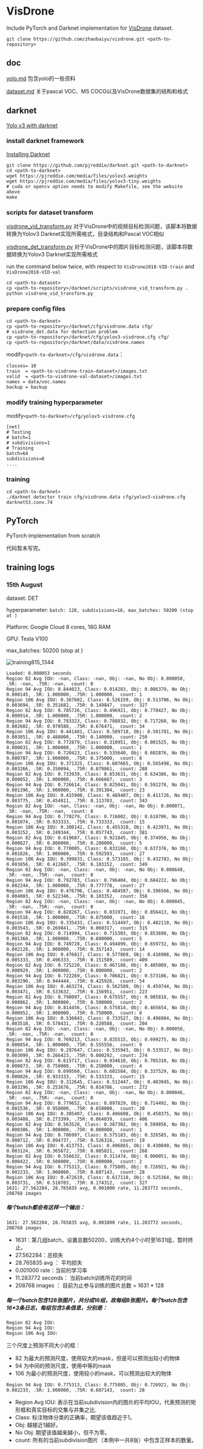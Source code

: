 # VisDrone

Include PyTorch and Darknet implementation for [VisDrone](http://www.aiskyeye.com/) dataset.

```
git clone https://github.com/zhaobaiyu/visdrone.git <path-to-repository>
```

## doc

[yolo.md](https://github.com/zhaobaiyu/visdrone/blob/master/doc/yolo.md) 包含yolo的一些资料

[dataset.md](https://github.com/zhaobaiyu/visdrone/blob/master/doc/dataset.md) 关于pascal VOC、MS COCO以及VisDrone数据集的结构和格式

## darknet

[Yolo v3 with darknet](https://pjreddie.com/darknet/yolo/)

### install darknet framework

[Installing Darknet](https://pjreddie.com/darknet/install/)

```
git clone https://github.com/pjreddie/darknet.git <path-to-darknet>
cd <path-to-darknet>
wget https://pjreddie.com/media/files/yolov3.weights
wget https://pjreddie.com/media/files/yolov3-tiny.weights
# cuda or opencv option needs to modify Makefile, see the website above
make
```

### scripts for dataset transform

[visdrone\_vid\_transform.py](https://github.com/zhaobaiyu/visdrone/blob/master/darknet/scripts/visdrone_vid_transform.py) 对于VisDrone中的视频目标检测问题，该脚本将数据转换为Yolov3 Darknet实现所需格式，目录结构和Pascal VOC相似

[visdrone\_det\_transform.py](https://github.com/zhaobaiyu/visdrone/blob/master/darknet/scripts/visdrone_det_transform.py) 对于VisDrone中的图片目标检测问题，该脚本将数据转换为Yolov3 Darknet实现所需格式

run the command below twice, with respect to `VisDrone2018-VID-train` and `VisDrone2018-VID-val`

```
cd <path-to-dataset>
cp <path-to-repository>/darknet/scripts/visdrone_vid_transform.py .
python visdrone_vid_transform.py
```

### prepare config files

```
cd <path-to-darknet>
cp <path-to-repository>/darknet/cfg/visdrone.data cfg/
# visdrone_det.data for detection problem
cp <patn-to-repository>/darknet/cfg/yolov3-visdrone.cfg cfg/
cp <path-to-repository>/darknet/data/visdrone.names
```

modify`<path-to-darknet>/cfg/visdrone.data`：

```
classes= 10
train  = <path-to-visdrone-train-dataset>/images.txt
valid  = <path-to-visdrone-val-dataset>/images.txt
names = data/voc.names
backup = backup
```

### modify training hyperparameter

modify`<path-to-darknet>/cfg/yolov3-visdrone.cfg`

```
[net]
# Testing
# batch=1
# subdivisions=1
# Training
batch=64
subdivisions=8
....
```

### training

```
cd <path-to-darknet>
./darknet detector train cfg/visdrone.data cfg/yolov3-visdrone.cfg darknet53.conv.74
```

## PyTorch

PyTorch implementation from scratch

代码暂未写完。

## training logs

### 15th August 

dataset: DET

hyperparameter: `batch: 128, subdivisions=16, max_batches: 50200 (stop at )`

Platform: Google Cloud 8 cores, 18G RAM

GPU: Tesla V100

max_batches: 50200 (stop at )

![training815_1344](https://github.com/zhaobaiyu/visdrone/raw/master/doc/training815_1344.png)

```
Loaded: 0.000053 seconds
Region 82 Avg IOU: -nan, Class: -nan, Obj: -nan, No Obj: 0.000050, .5R: -nan, .75R: -nan,  count: 0
Region 94 Avg IOU: 0.844023, Class: 0.014283, Obj: 0.086379, No Obj: 0.000145, .5R: 1.000000, .75R: 1.000000,  count: 1
Region 106 Avg IOU: 0.367602, Class: 0.526159, Obj: 0.513706, No Obj: 0.003694, .5R: 0.351682, .75R: 0.149847,  count: 327
Region 82 Avg IOU: 0.785726, Class: 0.496921, Obj: 0.778427, No Obj: 0.000914, .5R: 1.000000, .75R: 1.000000,  count: 2
Region 94 Avg IOU: 0.783323, Class: 0.788832, Obj: 0.717260, No Obj: 0.002602, .5R: 0.970588, .75R: 0.676471,  count: 34
Region 106 Avg IOU: 0.441481, Class: 0.509718, Obj: 0.501781, No Obj: 0.003851, .5R: 0.488000, .75R: 0.140000,  count: 250
Region 82 Avg IOU: 0.772879, Class: 0.310951, Obj: 0.001525, No Obj: 0.000031, .5R: 1.000000, .75R: 1.000000,  count: 1
Region 94 Avg IOU: 0.720423, Class: 0.535640, Obj: 0.602876, No Obj: 0.000787, .5R: 1.000000, .75R: 0.375000,  count: 8
Region 106 Avg IOU: 0.371325, Class: 0.607665, Obj: 0.565498, No Obj: 0.003266, .5R: 0.350694, .75R: 0.079861,  count: 288
Region 82 Avg IOU: 0.733939, Class: 0.853631, Obj: 0.634386, No Obj: 0.000852, .5R: 1.000000, .75R: 0.666667,  count: 3
Region 94 Avg IOU: 0.726614, Class: 0.825041, Obj: 0.592278, No Obj: 0.001396, .5R: 1.000000, .75R: 0.391304,  count: 23
Region 106 Avg IOU: 0.415900, Class: 0.489407, Obj: 0.411726, No Obj: 0.003775, .5R: 0.454811, .75R: 0.113703,  count: 343
Region 82 Avg IOU: -nan, Class: -nan, Obj: -nan, No Obj: 0.000071, .5R: -nan, .75R: -nan,  count: 0
Region 94 Avg IOU: 0.770279, Class: 0.716002, Obj: 0.618706, No Obj: 0.001074, .5R: 0.933333, .75R: 0.733333,  count: 15
Region 106 Avg IOU: 0.300142, Class: 0.455310, Obj: 0.423971, No Obj: 0.003252, .5R: 0.249344, .75R: 0.057743,  count: 381
Region 82 Avg IOU: 0.619687, Class: 0.921845, Obj: 0.374956, No Obj: 0.000827, .5R: 0.800000, .75R: 0.200000,  count: 5
Region 94 Avg IOU: 0.770005, Class: 0.833168, Obj: 0.637376, No Obj: 0.001826, .5R: 1.000000, .75R: 0.592593,  count: 27
Region 106 Avg IOU: 0.399833, Class: 0.573185, Obj: 0.432783, No Obj: 0.003856, .5R: 0.412607, .75R: 0.103152,  count: 349
Region 82 Avg IOU: -nan, Class: -nan, Obj: -nan, No Obj: 0.000648, .5R: -nan, .75R: -nan,  count: 0
Region 94 Avg IOU: 0.792783, Class: 0.796404, Obj: 0.684222, No Obj: 0.002244, .5R: 1.000000, .75R: 0.777778,  count: 27
Region 106 Avg IOU: 0.476796, Class: 0.484587, Obj: 0.396566, No Obj: 0.004003, .5R: 0.522346, .75R: 0.103352,  count: 358
Region 82 Avg IOU: -nan, Class: -nan, Obj: -nan, No Obj: 0.000045, .5R: -nan, .75R: -nan,  count: 0
Region 94 Avg IOU: 0.828267, Class: 0.831971, Obj: 0.856413, No Obj: 0.001516, .5R: 1.000000, .75R: 0.875000,  count: 16
Region 106 Avg IOU: 0.335433, Class: 0.514497, Obj: 0.482110, No Obj: 0.003543, .5R: 0.269841, .75R: 0.060317,  count: 315
Region 82 Avg IOU: 0.714994, Class: 0.715303, Obj: 0.853698, No Obj: 0.001368, .5R: 1.000000, .75R: 0.600000,  count: 5
Region 94 Avg IOU: 0.749728, Class: 0.494899, Obj: 0.659732, No Obj: 0.002128, .5R: 1.000000, .75R: 0.357143,  count: 14
Region 106 Avg IOU: 0.476017, Class: 0.577869, Obj: 0.416908, No Obj: 0.005333, .5R: 0.496333, .75R: 0.151589,  count: 409
Region 82 Avg IOU: 0.725220, Class: 0.467108, Obj: 0.405009, No Obj: 0.000929, .5R: 1.000000, .75R: 0.000000,  count: 2
Region 94 Avg IOU: 0.722269, Class: 0.706821, Obj: 0.573186, No Obj: 0.003290, .5R: 0.944444, .75R: 0.425926,  count: 54
Region 106 Avg IOU: 0.463274, Class: 0.562589, Obj: 0.459744, No Obj: 0.003471, .5R: 0.533632, .75R: 0.156951,  count: 223
Region 82 Avg IOU: 0.790097, Class: 0.675557, Obj: 0.985818, No Obj: 0.000862, .5R: 1.000000, .75R: 0.500000,  count: 2
Region 94 Avg IOU: 0.814456, Class: 0.575814, Obj: 0.465654, No Obj: 0.000952, .5R: 1.000000, .75R: 0.750000,  count: 8
Region 106 Avg IOU: 0.536043, Class: 0.733527, Obj: 0.496984, No Obj: 0.003518, .5R: 0.578431, .75R: 0.220588,  count: 204
Region 82 Avg IOU: -nan, Class: -nan, Obj: -nan, No Obj: 0.000056, .5R: -nan, .75R: -nan,  count: 0
Region 94 Avg IOU: 0.769213, Class: 0.835515, Obj: 0.699275, No Obj: 0.000854, .5R: 1.000000, .75R: 0.555556,  count: 9
Region 106 Avg IOU: 0.297647, Class: 0.535943, Obj: 0.533517, No Obj: 0.003099, .5R: 0.266423, .75R: 0.080292,  count: 274
Region 82 Avg IOU: 0.615717, Class: 0.934618, Obj: 0.705310, No Obj: 0.000873, .5R: 0.750000, .75R: 0.250000,  count: 4
Region 94 Avg IOU: 0.699560, Class: 0.601584, Obj: 0.337529, No Obj: 0.000826, .5R: 0.933333, .75R: 0.533333,  count: 15
Region 106 Avg IOU: 0.312645, Class: 0.512447, Obj: 0.483945, No Obj: 0.003296, .5R: 0.253676, .75R: 0.014706,  count: 272
Region 82 Avg IOU: -nan, Class: -nan, Obj: -nan, No Obj: 0.000046, .5R: -nan, .75R: -nan,  count: 0
Region 94 Avg IOU: 0.779652, Class: 0.897829, Obj: 0.714492, No Obj: 0.001536, .5R: 0.950000, .75R: 0.650000,  count: 20
Region 106 Avg IOU: 0.305407, Class: 0.496608, Obj: 0.450375, No Obj: 0.003488, .5R: 0.273399, .75R: 0.064039,  count: 406
Region 82 Avg IOU: 0.563528, Class: 0.387302, Obj: 0.599856, No Obj: 0.000386, .5R: 1.000000, .75R: 0.000000,  count: 1
Region 94 Avg IOU: 0.706997, Class: 0.575183, Obj: 0.326585, No Obj: 0.000712, .5R: 0.894737, .75R: 0.526316,  count: 19
Region 106 Avg IOU: 0.413753, Class: 0.496865, Obj: 0.430849, No Obj: 0.003124, .5R: 0.365672, .75R: 0.085821,  count: 268
Region 82 Avg IOU: 0.556632, Class: 0.311474, Obj: 0.000051, No Obj: 0.000422, .5R: 0.500000, .75R: 0.000000,  count: 2
Region 94 Avg IOU: 0.775313, Class: 0.775805, Obj: 0.726921, No Obj: 0.002233, .5R: 1.000000, .75R: 0.607143,  count: 28
Region 106 Avg IOU: 0.472619, Class: 0.617118, Obj: 0.525364, No Obj: 0.003731, .5R: 0.510703, .75R: 0.174312,  count: 327
1631: 27.562284, 28.765835 avg, 0.001000 rate, 11.283772 seconds, 208768 images
```

##### 每个batch都会有这样一个输出：

```
1631: 27.562284, 28.765835 avg, 0.001000 rate, 11.283772 seconds, 208768 images
```

- 1631：第几组batch，设置总数50200，训练大约4个小时至1631组，暂时终止。
- 27.562284：总损失
- 28.765835 avg ： 平均损失
- 0.001000 rate：当前的学习率
- 11.283772 seconds： 当前batch训练所花的时间
- 208768 images ： 目前为止参与训练的图片总数 = 1631 * 128

##### 每一个batch包含128张图片，共分成16组，故每组8张图片。每个batch包含16*3条日志，每组包含3条信息，分别是：

``` 
Region 82 Avg IOU: 
Region 94 Avg IOU: 
Region 106 Avg IOU: 
```

三个尺度上预测不同大小的框：

- 82 为最大的预测尺度，使用较大的mask，但是可以预测出较小的物体
- 94 为中间的预测尺度，使用中等的mask
- 106 为最小的预测尺度，使用较小的mask，可以预测出较大的物体

```
Region 94 Avg IOU: 0.775313, Class: 0.775805, Obj: 0.726921, No Obj: 0.002233, .5R: 1.000000, .75R: 0.607143,  count: 28
```

- Region Avg IOU: 表示在当前subdivision内的图片的平均IOU，代表预测的矩形框和真实目标的交集与并集之比. 
- Class: 标注物体分类的正确率，期望该值趋近于1。 
- Obj: 越接近1越好。 
- No Obj: 期望该值越来越小，但不为零。 
- count: 所有的当前subdivision图片（本例中一共8张）中包含正样本的数量。














